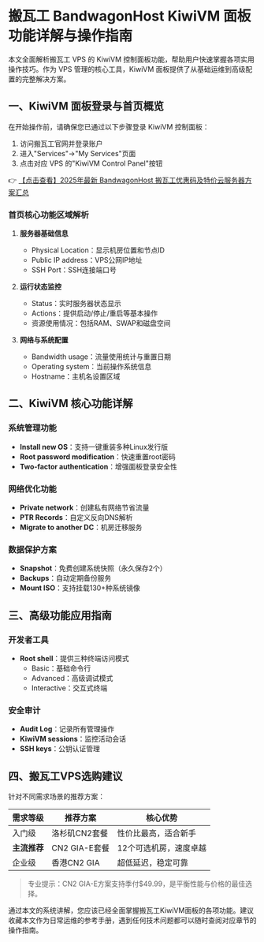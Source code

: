 # 搬瓦工 BandwagonHost KiwiVM 面板功能详解与操作指南

本文全面解析搬瓦工 VPS 的 KiwiVM 控制面板功能，帮助用户快速掌握各项实用操作技巧。作为 VPS 管理的核心工具，KiwiVM 面板提供了从基础运维到高级配置的完整解决方案。

## 一、KiwiVM 面板登录与首页概览

在开始操作前，请确保您已通过以下步骤登录 KiwiVM 控制面板：
1. 访问搬瓦工官网并登录账户
2. 进入"Services"→"My Services"页面
3. 点击对应 VPS 的"KiwiVM Control Panel"按钮

👉 [【点击查看】2025年最新 BandwagonHost 搬瓦工优惠码及特价云服务器方案汇总](https://bit.ly/banwagon)

### 首页核心功能区域解析

1. **服务器基础信息**
   - Physical Location：显示机房位置和节点ID
   - Public IP address：VPS公网IP地址
   - SSH Port：SSH连接端口号

2. **运行状态监控**
   - Status：实时服务器状态显示
   - Actions：提供启动/停止/重启等基本操作
   - 资源使用情况：包括RAM、SWAP和磁盘空间

3. **网络与系统配置**
   - Bandwidth usage：流量使用统计与重置日期
   - Operating system：当前操作系统信息
   - Hostname：主机名设置区域

## 二、KiwiVM 核心功能详解

### 系统管理功能
- **Install new OS**：支持一键重装多种Linux发行版
- **Root password modification**：快速重置root密码
- **Two-factor authentication**：增强面板登录安全性

### 网络优化功能
- **Private network**：创建私有网络节省流量
- **PTR Records**：自定义反向DNS解析
- **Migrate to another DC**：机房迁移服务

### 数据保护方案
- **Snapshot**：免费创建系统快照（永久保存2个）
- **Backups**：自动定期备份服务
- **Mount ISO**：支持挂载130+种系统镜像

## 三、高级功能应用指南

### 开发者工具
- **Root shell**：提供三种终端访问模式
   - Basic：基础命令行
   - Advanced：高级调试模式
   - Interactive：交互式终端

### 安全审计
- **Audit Log**：记录所有管理操作
- **KiwiVM sessions**：监控活动会话
- **SSH keys**：公钥认证管理

## 四、搬瓦工VPS选购建议

针对不同需求场景的推荐方案：

| 需求等级 | 推荐方案 | 核心优势 |
|---------|---------|---------|
| 入门级 | 洛杉矶CN2套餐 | 性价比最高，适合新手 |
| **主流推荐** | CN2 GIA-E套餐 | 12个可选机房，速度卓越 |
| 企业级 | 香港CN2 GIA | 超低延迟，稳定可靠 |

> 专业提示：CN2 GIA-E方案支持季付$49.99，是平衡性能与价格的最佳选择。

通过本文的系统讲解，您应该已经全面掌握搬瓦工KiwiVM面板的各项功能。建议收藏本文作为日常运维的参考手册，遇到任何技术问题都可以随时查阅对应章节的操作指南。